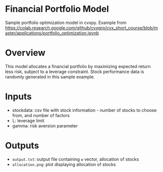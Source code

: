 # Financial Portfolio Model
Sample portfolio optimization model in cvxpy. Example from https://colab.research.google.com/github/cvxgrp/cvx_short_course/blob/master/applications/portfolio_optimization.ipynb

# Overview

This model allocates a financial portfolio by maximizing expected return less risk, subject to a leverage constraint. Stock performance data is randomly generated in this sample example.

# Inputs

* stockdata: csv file with stock information - number of stocks to choose from, and number of factors
* L: leverage limit
* gamma: risk aversion parameter


# Outputs

* `output.txt`: output file containing `w` vector, allocation of stocks
* `allocation.png`: plot displaying allocation of stocks